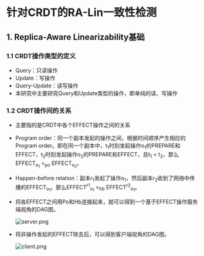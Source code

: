 # 针对CRDT的RA-Lin一致性检测 

## 1. Replica-Aware Linearizability基础

### 1.1 CRDT操作类型的定义

* Query：只读操作
* Update：写操作
* Query-Update：读写操作
* 本研究中主要研究Query和Update类型的操作，即单纯的读、写操作

### 1.2 CRDT操作间的关系

* 主要指的是CRDT中各个EFFECT操作之间的关系

* Program order：同一个副本发起的操作之间，根据时间顺序产生相应的Program order。即在同一个副本中，t<sub>1</sub>时刻发起操作o<sub>1</sub>的PREPARE和EFFECT，t<sub>2</sub>时刻发起操作o<sub>2</sub>的PREPARE和EFFECT，且t<sub>1</sub> < t<sub>2</sub>，那么EFFECT<sub>o<sub>1</sub></sub> <<sub>po</sub> EFFECT<sub>o<sub>2</sub></sub>。

* Happen-before relation：副本r<sub>1</sub>发起了操作o<sub>1</sub>，然后副本r<sub>2</sub>收到了网络中传播的EFFECT<sub>o<sub>1</sub></sub>。那么EFFECT<sup>r1</sup><sub>o<sub>1</sub></sub> <<sub>hb</sub> EFFECT<sup>r2</sup><sub>o<sub>1</sub></sub>。

* 将各EFFECT之间用Po和Hb连接起来，就可以得到一个基于EFFECT操作服务端视角的DAG图。

  ![server.png](https://i.loli.net/2020/08/25/3YTSADyGNvr8i9Q.png)

* 将非操作发起的EFFECT除去后，可以得到客户端视角的DAG图。

  ![client.png](https://i.loli.net/2020/08/25/sv4l7iPtCd8kcFX.png)